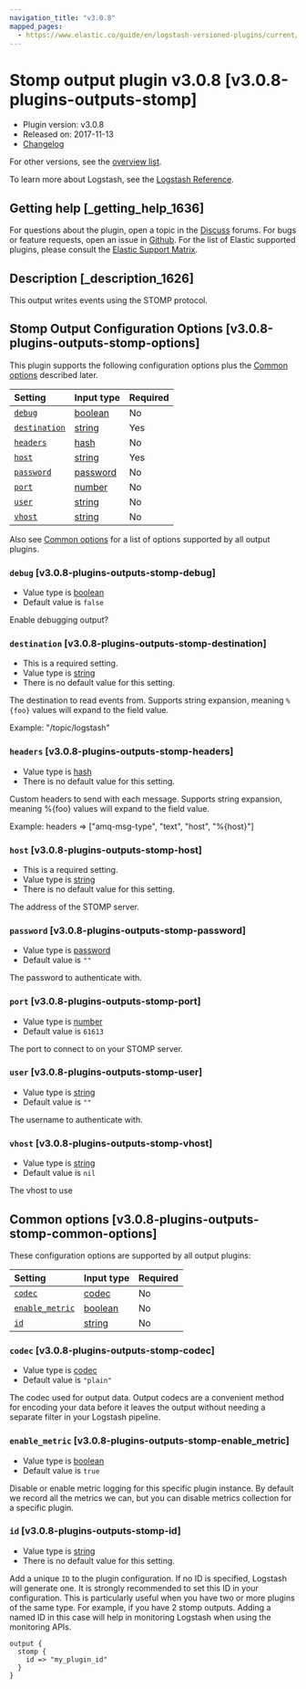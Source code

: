 ```yaml
---
navigation_title: "v3.0.8"
mapped_pages:
  - https://www.elastic.co/guide/en/logstash-versioned-plugins/current/v3.0.8-plugins-outputs-stomp.html
---
```


# Stomp output plugin v3.0.8 [v3.0.8-plugins-outputs-stomp]

* Plugin version: v3.0.8
* Released on: 2017-11-13
* [Changelog](https://github.com/logstash-plugins/logstash-output-stomp/blob/v3.0.8/CHANGELOG.md)

For other versions, see the [overview list](output-stomp-index.md).

To learn more about Logstash, see the [Logstash Reference](https://www.elastic.co/guide/en/logstash/current/index.html).

## Getting help [_getting_help_1636]

For questions about the plugin, open a topic in the [Discuss](http://discuss.elastic.co) forums. For bugs or feature requests, open an issue in [Github](https://github.com/logstash-plugins/logstash-output-stomp). For the list of Elastic supported plugins, please consult the [Elastic Support Matrix](https://www.elastic.co/support/matrix#matrix_logstash_plugins).

## Description [_description_1626]

This output writes events using the STOMP protocol.

## Stomp Output Configuration Options [v3.0.8-plugins-outputs-stomp-options]

This plugin supports the following configuration options plus the [Common options](v3-0-8-plugins-outputs-stomp.md#v3.0.8-plugins-outputs-stomp-common-options) described later.

| Setting | Input type | Required |
| :- | :- | :- |
| [`debug`](v3-0-8-plugins-outputs-stomp.md#v3.0.8-plugins-outputs-stomp-debug) | [boolean](/lsr/value-types.md#boolean) | No |
| [`destination`](v3-0-8-plugins-outputs-stomp.md#v3.0.8-plugins-outputs-stomp-destination) | [string](/lsr/value-types.md#string) | Yes |
| [`headers`](v3-0-8-plugins-outputs-stomp.md#v3.0.8-plugins-outputs-stomp-headers) | [hash](/lsr/value-types.md#hash) | No |
| [`host`](v3-0-8-plugins-outputs-stomp.md#v3.0.8-plugins-outputs-stomp-host) | [string](/lsr/value-types.md#string) | Yes |
| [`password`](v3-0-8-plugins-outputs-stomp.md#v3.0.8-plugins-outputs-stomp-password) | [password](/lsr/value-types.md#password) | No |
| [`port`](v3-0-8-plugins-outputs-stomp.md#v3.0.8-plugins-outputs-stomp-port) | [number](/lsr/value-types.md#number) | No |
| [`user`](v3-0-8-plugins-outputs-stomp.md#v3.0.8-plugins-outputs-stomp-user) | [string](/lsr/value-types.md#string) | No |
| [`vhost`](v3-0-8-plugins-outputs-stomp.md#v3.0.8-plugins-outputs-stomp-vhost) | [string](/lsr/value-types.md#string) | No |

Also see [Common options](v3-0-8-plugins-outputs-stomp.md#v3.0.8-plugins-outputs-stomp-common-options) for a list of options supported by all output plugins.

### `debug` [v3.0.8-plugins-outputs-stomp-debug]

* Value type is [boolean](/lsr/value-types.md#boolean)
* Default value is `false`

Enable debugging output?

### `destination` [v3.0.8-plugins-outputs-stomp-destination]

* This is a required setting.
* Value type is [string](/lsr/value-types.md#string)
* There is no default value for this setting.

The destination to read events from. Supports string expansion, meaning `%{foo}` values will expand to the field value.

Example: "/topic/logstash"

### `headers` [v3.0.8-plugins-outputs-stomp-headers]

* Value type is [hash](/lsr/value-types.md#hash)
* There is no default value for this setting.

Custom headers to send with each message. Supports string expansion, meaning %{foo} values will expand to the field value.

Example: headers ⇒ \["amq-msg-type", "text", "host", "%{host}"]

### `host` [v3.0.8-plugins-outputs-stomp-host]

* This is a required setting.
* Value type is [string](/lsr/value-types.md#string)
* There is no default value for this setting.

The address of the STOMP server.

### `password` [v3.0.8-plugins-outputs-stomp-password]

* Value type is [password](/lsr/value-types.md#password)
* Default value is `""`

The password to authenticate with.

### `port` [v3.0.8-plugins-outputs-stomp-port]

* Value type is [number](/lsr/value-types.md#number)
* Default value is `61613`

The port to connect to on your STOMP server.

### `user` [v3.0.8-plugins-outputs-stomp-user]

* Value type is [string](/lsr/value-types.md#string)
* Default value is `""`

The username to authenticate with.

### `vhost` [v3.0.8-plugins-outputs-stomp-vhost]

* Value type is [string](/lsr/value-types.md#string)
* Default value is `nil`

The vhost to use

## Common options [v3.0.8-plugins-outputs-stomp-common-options]

These configuration options are supported by all output plugins:

| Setting | Input type | Required |
| :- | :- | :- |
| [`codec`](v3-0-8-plugins-outputs-stomp.md#v3.0.8-plugins-outputs-stomp-codec) | [codec](/lsr/value-types.md#codec) | No |
| [`enable_metric`](v3-0-8-plugins-outputs-stomp.md#v3.0.8-plugins-outputs-stomp-enable_metric) | [boolean](/lsr/value-types.md#boolean) | No |
| [`id`](v3-0-8-plugins-outputs-stomp.md#v3.0.8-plugins-outputs-stomp-id) | [string](/lsr/value-types.md#string) | No |

### `codec` [v3.0.8-plugins-outputs-stomp-codec]

* Value type is [codec](/lsr/value-types.md#codec)
* Default value is `"plain"`

The codec used for output data. Output codecs are a convenient method for encoding your data before it leaves the output without needing a separate filter in your Logstash pipeline.

### `enable_metric` [v3.0.8-plugins-outputs-stomp-enable_metric]

* Value type is [boolean](/lsr/value-types.md#boolean)
* Default value is `true`

Disable or enable metric logging for this specific plugin instance. By default we record all the metrics we can, but you can disable metrics collection for a specific plugin.

### `id` [v3.0.8-plugins-outputs-stomp-id]

* Value type is [string](/lsr/value-types.md#string)
* There is no default value for this setting.

Add a unique `ID` to the plugin configuration. If no ID is specified, Logstash will generate one. It is strongly recommended to set this ID in your configuration. This is particularly useful when you have two or more plugins of the same type. For example, if you have 2 stomp outputs. Adding a named ID in this case will help in monitoring Logstash when using the monitoring APIs.

```
output {
  stomp {
    id => "my_plugin_id"
  }
}
```
